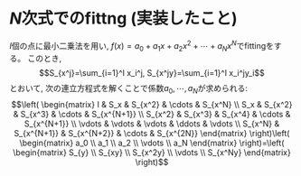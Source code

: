 # $N$次式でのfittng (実装したこと)
$I$個の点に最小二乗法を用い, $f(x)=a_0+a_1x+a_2x^2+\cdots+a_Nx^N$でfittingをする。
このとき, 
$$S_{x^j}=\sum_{i=1}^I x_i^j, S_{x^jy}=\sum_{i=1}^I x_i^jy_i$$
とおいて, 次の連立方程式を解くことで係数$a_0, \cdots, a_N$が求められる: 
$$\left(
\begin{matrix} 
I & S_x & S_{x^2} & \cdots & S_{x^N} \\ 
S_x & S_{x^2} & S_{x^3} & \cdots & S_{x^{N+1}} \\
S_{x^2} & S_{x^3} & S_{x^4} & \cdots & S_{x^{N+1}} \\
\vdots & \vdots & \vdots & \ddots & \vdots \\
S_{x^N} & S_{x^{N+1}} & S_{x^{N+2}} & \cdots & S_{x^{2N}} 
\end{matrix} 
\right)\left(
\begin{matrix} 
a_0 \\ 
a_1 \\
a_2 \\
\vdots \\
a_N 
\end{matrix} 
\right)=\left(
\begin{matrix} 
S_{y} \\ 
S_{xy} \\
S_{x^2y} \\
\vdots \\
S_{x^Ny}
\end{matrix} 
\right)$$